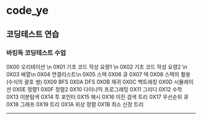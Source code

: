 # code_ye
## 코딩테스트 연습
### 바킹독 코딩테스트 수업
0X00 오리테이션 \n
0X01 기초 코드 작성 요령1 \n
0X02 기초 코드 작성 요령2 \n
0X03 배열\n
0X04 연결리스트\n
0X05 스택
0X06 큐
0X07 덱
0X08 스텍의 활용(수식의 괄호 쌍)
0X09 BFS
0X0A DFS
0X0B 재귀
0X0C 백트래킹
0X0D 시뮬레이션
0X0E 정렬1
0X0F 정렬2
0X10 다이나믹 프로그래밍
0X11 그리디
0X12 수학
0X13 이분탐색
0X14 투 포인터
0X15 해시
0X16 이진 검색 트리
0X17 우선순위 큐
0X18 그래프
0X19 트리
0X1A 위상 정렬
0X1B 최소 신장 트리

--------------------------
